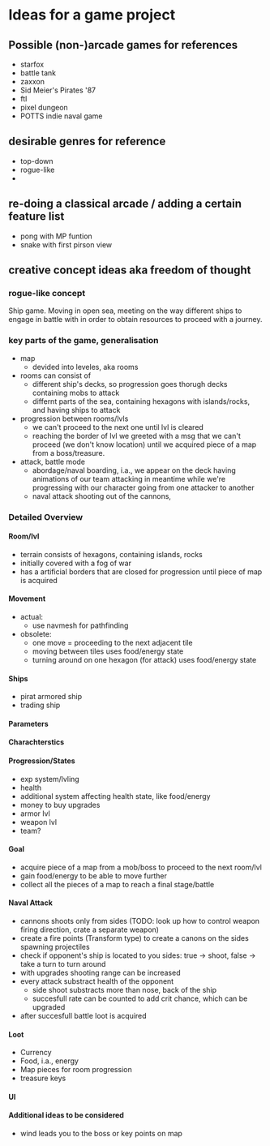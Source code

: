 # Ideas for a game project

## Possible (non-)arcade games for references
* starfox
* battle tank
* zaxxon
* Sid Meier's Pirates '87
* ftl
* pixel dungeon
* POTTS indie naval game


## desirable genres for reference
* top-down  
* rogue-like
* 
## re-doing a classical arcade / adding a certain feature list
* pong with MP funtion
* snake with first pirson view

## creative concept ideas aka freedom of thought
### rogue-like concept
Ship game. Moving in open sea, meeting on the way different ships to engage in battle with
in order to obtain resources to proceed with a journey.

### key parts of the game, generalisation
* map
	* devided into leveles, aka rooms
* rooms can consist of
	* different ship's decks, so progression goes thorugh decks containing mobs to attack
	* differnt parts of the sea, containing hexagons with islands/rocks, and having ships to attack
* progression between rooms/lvls
	* we can't proceed to the next one until lvl is cleared
	* reaching the border of lvl we greeted with a msg that we can't proceed (we don't know location)
	until we acquired piece of a map from a boss/treasure.
* attack, battle mode
	* abordage/naval boarding, i.a., we appear on the deck having animations of our team attacking in
	meantime while we're progressing with our character going from one attacker to another
	* naval attack shooting out of the cannons, 
### Detailed Overview
#### Room/lvl
* terrain  consists of hexagons, containing islands, rocks
* initially covered with a fog of war
* has a artificial borders that are closed for progression until piece of map is acquired
#### Movement
* actual:
	* use navmesh for pathfinding
* obsolete:
	* one move = proceeding to the next adjacent tile
	* moving between tiles uses food/energy state
	* turning around on one hexagon (for attack) uses food/energy state
#### Ships
* pirat armored ship
* trading ship
#### Parameters

#### Charachterstics

#### Progression/States
* exp system/lvling
* health
* additional system affecting health state, like food/energy
* money to buy upgrades
* armor lvl
* weapon lvl
* team?
#### Goal
* acquire piece of a map from a mob/boss to proceed to the next room/lvl
* gain food/energy to be able to move further
* collect all the pieces of a map to reach a final stage/battle

#### Naval Attack
* cannons shoots only from sides (TODO: look up how to control weapon firing direction, crate a separate weapon)
* create a fire points (Transform type) to create a canons on the sides spawning projectiles
* check if opponent's ship is located to you sides: true -> shoot, false -> take a turn to turn around
* with upgrades shooting range can be increased
* every attack substract health of the opponent
	* side shoot substracts more than nose, back of the ship
	* succesfull rate can be counted to add crit chance, which can be upgraded
* after succesfull battle loot is acquired
#### Loot
* Currency
* Food, i.a., energy 
* Map pieces for room progression
* treasure keys 
#### UI

#### Additional ideas to be considered
* wind leads you to the boss or key points on map

